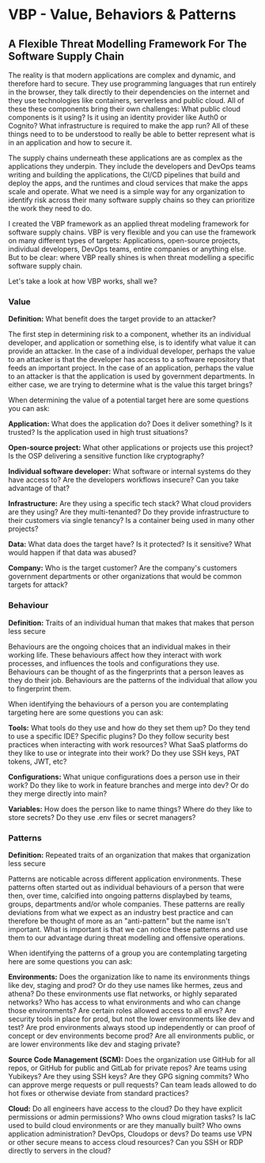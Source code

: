# VBP - Value, Behaviors & Patterns
## A Flexible Threat Modelling Framework For The Software Supply Chain

The reality is that modern applications are complex and dynamic, and therefore hard to secure.  They use programming languages that run entirely in the browser, they talk directly to their dependencies on the internet and they use technologies like containers, serverless and public cloud.  All of these these components bring their own challenges:  What public cloud components is it using?  Is it using an identity provider like Auth0 or Cognito?  What infrastructure is required to make the app run?  All of these things need to to be understood to really be able to better represent what is in an application and how to secure it.

The supply chains underneath these applications are as complex as the applications they underpin.  They include the developers and DevOps teams writing and building the applications, the CI/CD pipelines that build and deploy the apps, and the runtimes and cloud services that make the apps scale and operate.  What we need is a simple way for any organization to identify risk across their many software supply chains so they can prioritize the work they need to do.

I created the VBP framework as an applied threat modeling framework for software supply chains. VBP is very flexible and you can use the framework on many different types of targets:  Applications, open-source projects, individual developers, DevOps teams, entire companies or anything else.  But to be clear: where VBP really shines is when threat modelling a specific software supply chain.

Let's take a look at how VBP works, shall we?

### Value

**Definition:** What benefit does the target provide to an attacker?

The first step in determining risk to a component, whether its an individual developer, and application or something else, is to identify what value it can provide an attacker.  In the case of a individual developer, perhaps the value to an attacker is that the developer has access to a software repository that feeds an important project.  In the case of an application, perhaps the value to an attacker is that the application is used by government departments.  In either case, we are trying to determine what is the value this target brings?

When determining the value of a potential target here are some questions you can ask: 

**Application:** What does the application do?  Does it deliver something? Is it trusted? Is the application used in high trust situations? 

**Open-source project:** What other applications or projects use this project?  Is the OSP delivering a sensitive function like cryptography?

**Individual software developer:** What software or internal systems do they have access to? Are the developers workflows insecure?  Can you take advantage of that?

**Infrastructure:** Are they using a specific tech stack?  What cloud providers are they using?  Are they multi-tenanted? Do they provide infrastructure to their customers via single tenancy? Is a container being used in many other projects?

**Data:** What data does the target have?  Is it protected?  Is it sensitive?  What would happen if that data was abused?

**Company:** Who is the target customer? Are the company's customers government departments or other organizations that would be common targets for attack?

### Behaviour

**Definition:** Traits of an individual human that makes that makes that person less secure

Behaviours are the ongoing choices that an individual makes in their working life.  These behaviours affect how they interact with work processes, and influences the tools and configurations they use.  Behaviours can be thought of as the fingerprints that a person leaves as they do their job.  Behaviours are the patterns of the individual that allow you to fingerprint them.

When identifying the behaviours of a person you are contemplating targeting here are some questions you can ask:

**Tools:** What tools do they use and how do they set them up? Do they tend to use a specific IDE?  Specific plugins?  Do they follow security best practices when interacting with work resources? What SaaS platforms do they like to use or integrate into their work?  Do they use SSH keys, PAT tokens, JWT, etc?

**Configurations:** What unique configurations does a person use in their work?  Do they like to work in feature branches and merge into dev?  Or do they merge directly into main?   

**Variables:** How does the person like to name things?  Where do they like to store secrets? Do they use .env files or secret managers? 

### Patterns

**Definition:** Repeated traits of an organization that makes that organization less secure

Patterns are noticable across different application environments.  These patterns often started out as individual behaviours of a person that were then, over time, calcified into ongoing patterns displaybed by teams, groups, departments and/or whole companies.  These patterns are really deviations from what we expect as an industry best practice and can therefore be thought of more as an "anti-pattern" but the name isn't important.  What is important is that we can notice these patterns and use them to our advantage during threat modelling and offensive operations.

When identifying the patterns of a group you are contemplating targeting here are some questions you can ask:

**Environments:** Does the organization like to name its environments things like dev, staging and prod?  Or do they use names like hermes, zeus and athena?  Do these environments use flat networks, or highly separated networks?  Who has access to what environments and who can change those environments?  Are certain roles allowed access to all envs?  Are security tools in place for prod, but not the lower environments like dev and test?  Are prod environments always stood up independently or can proof of concept or dev environments become prod?  Are all environments public, or are lower environments like dev and staging private?

**Source Code Management (SCM):** Does the organization use GitHub for all repos, or GitHub for public and GitLab for private repos? Are teams using Yubikeys?  Are they using SSH keys?  Are they GPG signing commits?  Who can approve merge requests or pull requests?  Can team leads allowed to do hot fixes or otherwise deviate from standard practices? 

**Cloud:** Do all engineers have access to the cloud?  Do they have explicit permissions or admin permissions? Who owns cloud migration tasks? Is IaC used to build cloud environments or are they manually built?  Who owns application administration?  DevOps, Cloudops or devs?  Do teams use VPN or other secure means to access cloud resources?  Can you SSH or RDP directly to servers in the cloud?  



